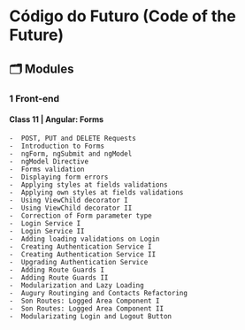 # Código do Futuro (Code of the Future)

## 🗂 Modules

### 1 Front-end

#### Class 11 | Angular: Forms
    -  POST, PUT and DELETE Requests
    -  Introduction to Forms
    -  ngForm, ngSubmit and ngModel
    -  ngModel Directive
    -  Forms validation
    -  Displaying form errors
    -  Applying styles at fields validations
    -  Applying own styles at fields validations
    -  Using ViewChild decorator I
    -  Using ViewChild decorator II
    -  Correction of Form parameter type
    -  Login Service I
    -  Login Service II
    -  Adding loading validations on Login
    -  Creating Authentication Service I
    -  Creating Authentication Service II
    -  Upgrading Authentication Service
    -  Adding Route Guards I
    -  Adding Route Guards II
    -  Modularization and Lazy Loading
    -  Augury Routinging and Contacts Refactoring
    -  Son Routes: Logged Area Component I
    -  Son Routes: Logged Area Component II
    -  Modularizating Login and Logout Button
